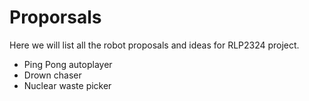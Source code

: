 # Proporsals

Here we will list all the robot proposals and ideas for RLP2324 project.

- Ping Pong autoplayer
- Drown chaser
- Nuclear waste picker